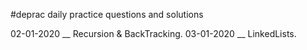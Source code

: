 #deprac
daily practice questions and solutions

02-01-2020 __ Recursion & BackTracking.
03-01-2020 __ LinkedLists.
